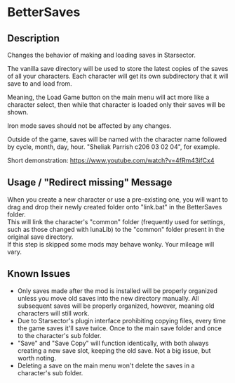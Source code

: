 # BetterSaves

## Description

Changes the behavior of making and loading saves in Starsector.  

The vanilla save directory will be used to store the latest copies of the saves of all your characters. Each character will get its own subdirectory that it will save to and load from.  

Meaning, the Load Game button on the main menu will act more like a character select, then while that character is loaded only their saves will be shown.  

Iron mode saves should not be affected by any changes.  

Outside of the game, saves will be named with the character name followed by cycle, month, day, hour. "Sheliak Parrish c206 03 02 04", for example.

Short demonstration: https://www.youtube.com/watch?v=4fRm43ifCx4

## Usage / "Redirect missing" Message

When you create a new character or use a pre-existing one, you will want to drag and drop their newly created folder onto "link.bat" in the BetterSaves folder.  
This will link the character's "common" folder (frequently used for settings, such as those changed with lunaLib) to the "common" folder present in the original save directory.  
If this step is skipped some mods may behave wonky. Your mileage will vary.

## Known Issues  

- Only saves made after the mod is installed will be properly organized unless you move old saves into the new directory manually. All subsequent saves will be properly organized, however, meaning old characters will still work.  
- Due to Starsector's plugin interface prohibiting copying files, every time the game saves it'll save twice. Once to the main save folder and once to the character's sub folder.  
- "Save" and "Save Copy" will function identically, with both always creating a new save slot, keeping the old save. Not a big issue, but worth noting.  
- Deleting a save on the main menu won't delete the saves in a character's sub folder.  
